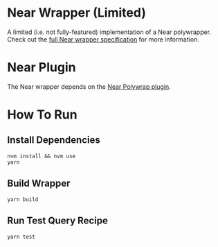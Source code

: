 # Near Wrapper (Limited)
A limited (i.e. not fully-featured) implementation of a Near polywrapper. Check out the [full Near wrapper specification](./../Near%20Polywrapper%20Specification.md) for more information.

# Near Plugin
The Near wrapper depends on the [Near Polywrap plugin](https://www.npmjs.com/package/near-polywrap-js).

# How To Run

## Install Dependencies
`nvm install && nvm use`  
`yarn`

## Build Wrapper
`yarn build`

## Run Test Query Recipe
`yarn test`  

